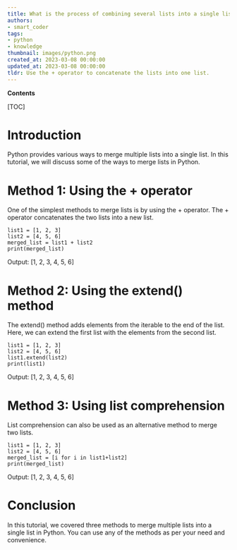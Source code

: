 ```yaml
---
title: What is the process of combining several lists into a single list?
authors:
- smart_coder
tags:
- python
- knowledge
thumbnail: images/python.png
created_at: 2023-03-08 00:00:00
updated_at: 2023-03-08 00:00:00
tldr: Use the + operator to concatenate the lists into one list.
---
```


**Contents**

[TOC]

# Introduction
Python provides various ways to merge multiple lists into a single list. In this tutorial, we will discuss some of the ways to merge lists in Python.

# Method 1: Using the + operator
One of the simplest methods to merge lists is by using the + operator. The +  operator concatenates the two lists into a new list.  
```
list1 = [1, 2, 3]
list2 = [4, 5, 6]
merged_list = list1 + list2
print(merged_list)
```
Output: [1, 2, 3, 4, 5, 6]

# Method 2: Using the extend() method
The extend() method adds elements from the iterable to the end of the list. Here, we can extend the first list with the elements from the second list.
```
list1 = [1, 2, 3]
list2 = [4, 5, 6]
list1.extend(list2)
print(list1)
```
Output: [1, 2, 3, 4, 5, 6]

# Method 3: Using list comprehension
List comprehension can also be used as an alternative method to merge two lists.
```
list1 = [1, 2, 3]
list2 = [4, 5, 6]
merged_list = [i for i in list1+list2]
print(merged_list)
```
Output: [1, 2, 3, 4, 5, 6]

# Conclusion
In this tutorial, we covered three methods to merge multiple lists into a single list in Python. You can use any of the methods as per your need and convenience.
